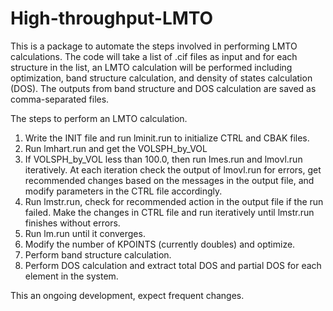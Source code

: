 # High-throughput-LMTO

This is a package to automate the steps involved in performing LMTO calculations.  The code will take a list of .cif files as input and for each structure in the list, an LMTO calculation will be performed including optimization, band structure calculation, and density of states calculation (DOS).  The outputs from band structure and DOS calculation are saved as comma-separated files.

The steps to perform an LMTO calculation.
1. Write the INIT file and run lminit.run to initialize CTRL and CBAK files.
2. Run lmhart.run and get the VOLSPH_by_VOL
3. If VOLSPH_by_VOL less than 100.0, then run lmes.run and lmovl.run iteratively.
       At each iteration check the output of lmovl.run for errors, get recommended
       changes based on the messages in the output file, and modify parameters in
       the CTRL file accordingly.
4. Run lmstr.run, check for recommended action in the output file if 
       the run failed. Make the changes in CTRL file and run iteratively 
       until lmstr.run finishes without errors.
5. Run lm.run until it converges.
6. Modify the number of KPOINTS (currently doubles) and optimize.
7. Perform band structure calculation.
8. Perform DOS calculation and extract total DOS and partial DOS for each element in the system.

This an ongoing development, expect frequent changes.
